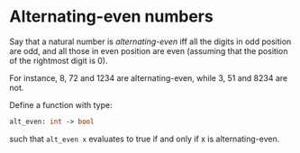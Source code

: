 # Alternating-even numbers

Say that a natural number is *alternating-even* iff all the digits in odd position are odd, and all those in even position are even 
(assuming that the position of the rightmost digit is 0).

For instance, 8, 72 and 1234 are alternating-even, while 3, 51 and 8234 are not.

Define a function with type:
```ocaml
alt_even: int -> bool
```
such that ``alt_even x`` evaluates to true if and only if x is alternating-even. 
